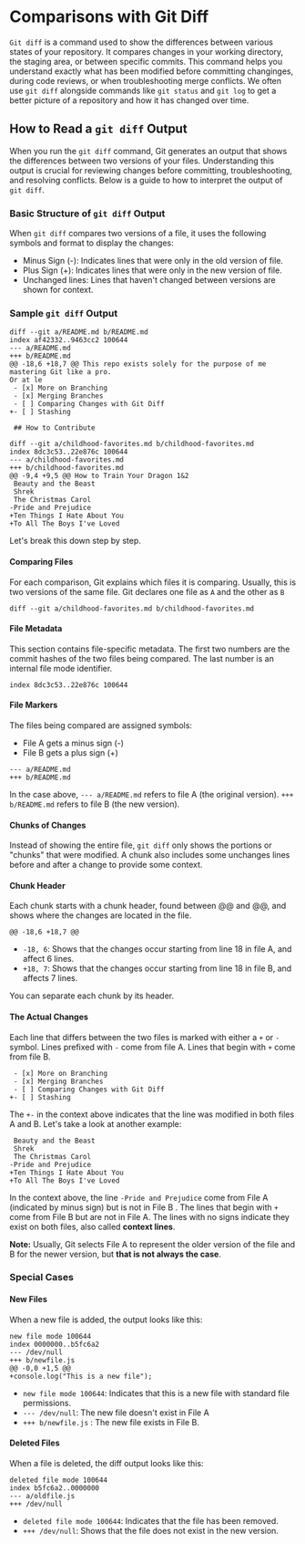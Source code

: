 # Comparisons with Git Diff

`Git diff` is a command used to show the differences between various states of your repository. It compares changes in your working directory, the staging area, or between specific commits. This command helps you understand exactly what has been modified before committing changinges, during code reviews, or when troubleshooting merge conflicts. We often use `git diff` alongside commands like `git status` and `git log` to get a better picture of a repository and how it has changed over time.

## How to Read a `git diff` Output

When you run the `git diff` command, Git generates an output that shows the differences between two versions of your files. Understanding this output is crucial for reviewing changes before committing, troubleshooting, and resolving conflicts. Below is a guide to how to interpret the output of `git diff`.

### Basic Structure of `git diff` Output

When `git diff` compares two versions of a file, it uses the following symbols and format to display the changes:

- Minus Sign (-): Indicates lines that were only in the old version of file.
- Plus Sign (+): Indicates lines that were only in the new version of file.
- Unchanged lines: Lines that haven't changed between versions are shown for context.

### Sample `git diff` Output

```
diff --git a/README.md b/README.md
index af42332..9463cc2 100644
--- a/README.md
+++ b/README.md
@@ -18,6 +18,7 @@ This repo exists solely for the purpose of me mastering Git like a pro.
Or at le
 - [x] More on Branching
 - [x] Merging Branches
 - [ ] Comparing Changes with Git Diff
+- [ ] Stashing

 ## How to Contribute

diff --git a/childhood-favorites.md b/childhood-favorites.md
index 8dc3c53..22e876c 100644
--- a/childhood-favorites.md
+++ b/childhood-favorites.md
@@ -9,4 +9,5 @@ How to Train Your Dragon 1&2
 Beauty and the Beast
 Shrek
 The Christmas Carol
-Pride and Prejudice
+Ten Things I Hate About You
+To All The Boys I've Loved
```

Let's break this down step by step.

#### Comparing Files

For each comparison, Git explains which files it is comparing. Usually, this is two versions of the same file. Git declares one file as `A` and the other as `B`

```
diff --git a/childhood-favorites.md b/childhood-favorites.md
```

#### File Metadata

This section contains file-specific metadata. The first two numbers are the commit hashes of the two files being compared. The last number is an internal file mode identifier.

```
index 8dc3c53..22e876c 100644
```

#### File Markers

The files being compared are assigned symbols:

- File A gets a minus sign (-)
- File B gets a plus sign (+)

```
--- a/README.md
+++ b/README.md
```

In the case above, `--- a/README.md` refers to file A (the original version). `+++ b/README.md` refers to file B (the new version).

#### Chunks of Changes

Instead of showing the entire file, `git diff` only shows the portions or "chunks" that were modified. A chunk also includes some unchanges lines before and after a change to provide some context.

#### Chunk Header

Each chunk starts with a chunk header, found between @@ and @@, and shows where the changes are located in the file.

```
@@ -18,6 +18,7 @@
```

- `-18, 6`: Shows that the changes occur starting from line 18 in file A, and affect 6 lines.
- `+18, 7`: Shows that the changes occur starting from line 18 in file B, and affects 7 lines.

You can separate each chunk by its header.

#### The Actual Changes

Each line that differs between the two files is marked with either a `+` or `-` symbol. Lines prefixed with `-` come from file A. Lines that begin with `+` come from file B.

```
 - [x] More on Branching
 - [x] Merging Branches
 - [ ] Comparing Changes with Git Diff
+- [ ] Stashing
```

The `+-` in the context above indicates that the line was modified in both files A and B. Let's take a look at another example:

```
 Beauty and the Beast
 Shrek
 The Christmas Carol
-Pride and Prejudice
+Ten Things I Hate About You
+To All The Boys I've Loved
```

In the context above, the line `-Pride and Prejudice` come from File A (indicated by minus sign) but is not in File B . The lines that begin with `+` come from File B but are not in File A. The lines with no signs indicate they exist on both files, also called **context lines**.

**Note:** Usually, Git selects File A to represent the older version of the file and B for the newer version, but **that is not always the case**.

### Special Cases

#### New Files

When a new file is added, the output looks like this:

```
new file mode 100644
index 0000000..b5fc6a2
--- /dev/null
+++ b/newfile.js
@@ -0,0 +1,5 @@
+console.log("This is a new file");
```

- `new file mode 100644`: Indicates that this is a new file with standard file permissions.
- `--- /dev/null`: The new file doesn't exist in File A
- `+++ b/newfile.js` : The new file exists in File B.

#### Deleted Files

When a file is deleted, the diff output looks like this:

```
deleted file mode 100644
index b5fc6a2..0000000
--- a/oldfile.js
+++ /dev/null
```

- `deleted file mode 100644`: Indicates that the file has been removed.
- `+++ /dev/null`: Shows that the file does not exist in the new version.
